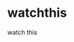 watchthis
=========

watch this

























































































































































































